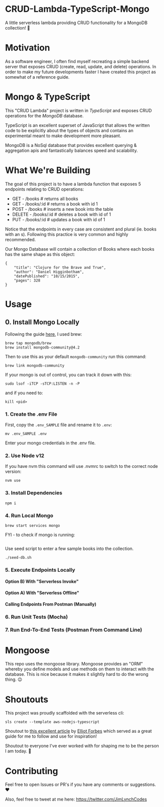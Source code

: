 # CRUD-Lambda-TypeScript-Mongo



A little serverless lambda providing CRUD functionality for a MongoDB collection! 🎉 



# Motivation
As a software engineer, I often find myself recreating a simple backend server that exposes CRUD (create, read, update, and delete) operations. In order to make my future developments faster I have created this project as somewhat of a reference guide.


# Mongo & TypeScript
This "CRUD Lambda" project is written in _TypeScript_ and exposes CRUD operations for the _MongoDB_ database.

TypeScript is an excellent superset of JavaScript that allows the written code to be explicitly about the types of objects and contains an experimental meant to make development more pleasant.

MongoDB is a NoSql database that provides excellent querying & aggregation apis and fantastically balances speed and scalability.

# What We're Building

The goal of this project is to have a lambda function that exposes 5 endpoints relating to CRUD operations:

- GET - /books # returns all books
- GET - /books/:id # returns a book with id 1
- POST - /books # inserts a new book into the table
- DELETE - /books/:id # deletes a book with id of 1
- PUT - /books/:id # updates a book with id of 1

Notice that the endpoints in every case are consistent and plural (ie. books with an s). Following this practice is very common and highly recommended. 

Our Mongo Database will contain a collection of Books where each books has the same shape as this object:
```
{
    "title": "Clojure for the Brave and True",
    "author": "Daniel Higginbotham",
    "datePublished": "10/15/2015",
    "pages": 328
}
```


# Usage

## 0. Install Mongo Locally
Following the guide [here](https://github.com/mongodb/homebrew-brew), I used brew:
```
brew tap mongodb/brew
brew install mongodb-community@4.2
```

Then to use this as your default `mongodb-community` run this command:
```
brew link mongodb-community
```

If your mongo is out of control, you can track it down with this:
```
sudo lsof -iTCP -sTCP:LISTEN -n -P
```

and if you need to:
```
kill <pid>
```


### 1. Create the .env File

First, copy the `.env_SAMPLE` file and rename it to `.env`:
```
mv .env_SAMPLE .env
```

Enter your mongo credentials in the .env file.


### 2. Use Node v12

If you have nvm this command will use .nvmrc to switch to the correct node version:
```
nvm use
```

### 3. Install Dependencies
```
npm i
```

### 4. Run Local Mongo
```
brew start services mongo
```

FYI - to check if mongo is running:
```

```

Use seed script to enter a few sample books into the collection.
```
./seed-db.sh
```

### 5. Execute Endpoints Locally

#### Option B) With "Serverless Invoke"


#### Option A) With "Serverless Offline"


#### Calling Endpoints From Postman (Manually)


### 6. Run Unit Tests (Mocha)


### 7. Run End-To-End Tests (Postman From Command Line)


# Mongoose
This repo uses the mongoose library. Mongoose provides an "ORM" whereby you define models and use methods on them to interact with the database. This is nice because it makes it slightly hard to do the wrong thing. 😉


# Shoutouts

This project was proudly scaffolded with the serverless cli:
```
sls create --template aws-nodejs-typescript
```

Shoutout to [this excellent article](https://tutorialedge.net/typescript/typescript-mongodb-beginners-tutorial/) by [Elliot Forbes](https://twitter.com/elliot_f) which served as a great guide for me to follow and use for inspiration!


Shoutout to everyone I've ever worked with for shaping me to be the person I am today. 🙏


# Contributing
Feel free to open Issues or PR's if you have any comments or suggestions. ❤️

Also, feel free to tweet at me here: https://twitter.com/JimLynchCodes